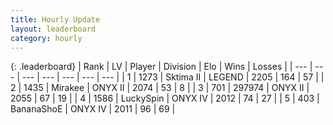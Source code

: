 ```yaml
---
title: Hourly Update
layout: leaderboard
category: hourly
---
```


{: .leaderboard}
| Rank | LV | Player | Division | Elo | Wins | Losses |
| --- | --- | --- | --- | --- | --- | --- |
| <span data-change="0">1</span> | 1273 | <span title="ID: 402846">Sktima II</span> | LEGEND | <span data-change="0">2205</span> | <span data-change="0">164</span> | <span data-change="0">57</span> |
| <span data-change="0">2</span> | 1435 | <span title="ID: 416373">Mirakee</span> | ONYX II | <span data-change="0">2074</span> | <span data-change="0">53</span> | <span data-change="0">8</span> |
| <span data-change="0">3</span> | 701 | <span title="ID: 544038">297974</span> | ONYX II | <span data-change="0">2055</span> | <span data-change="0">67</span> | <span data-change="0">19</span> |
| <span data-change="0">4</span> | 1586 | <span title="ID: 498412">LuckySpin</span> | ONYX IV | <span data-change="0">2012</span> | <span data-change="0">74</span> | <span data-change="0">27</span> |
| <span data-change="4">5</span> | 403 | <span title="ID: 596014">BananaShoE</span> | ONYX IV | <span data-change="38">2011</span> | <span data-change="4">96</span> | <span data-change="0">69</span> |